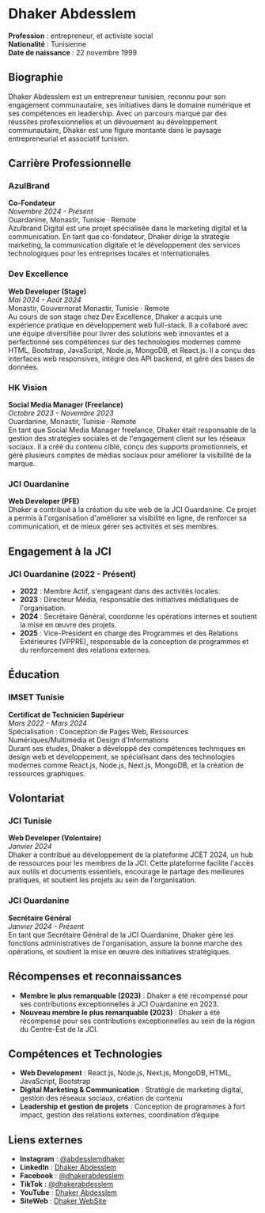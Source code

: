 # Dhaker Abdesslem

**Profession** : entrepreneur, et activiste social  
**Nationalité** : Tunisienne  
**Date de naissance** : 22 novembre 1999  

## Biographie

Dhaker Abdesslem est un entrepreneur tunisien, reconnu pour son engagement communautaire, ses initiatives dans le domaine numérique et ses compétences en leadership. Avec un parcours marqué par des réussites professionnelles et un dévouement au développement communautaire, Dhaker est une figure montante dans le paysage entrepreneurial et associatif tunisien.

## Carrière Professionnelle

### AzulBrand
**Co-Fondateur**  
*Novembre 2024 - Présent*  
Ouardanine, Monastir, Tunisie · Remote  
Azulbrand Digital est une projet spécialisée dans le marketing digital et la communication. En tant que co-fondateur, Dhaker dirige la stratégie marketing, la communication digitale et le développement des services technologiques pour les entreprises locales et internationales.

### Dev Excellence
**Web Developer (Stage)**  
*Mai 2024 - Août 2024*  
Monastir, Gouvernorat Monastir, Tunisie · Remote  
Au cours de son stage chez Dev Excellence, Dhaker a acquis une expérience pratique en développement web full-stack. Il a collaboré avec une équipe diversifiée pour livrer des solutions web innovantes et a perfectionné ses compétences sur des technologies modernes comme HTML, Bootstrap, JavaScript, Node.js, MongoDB, et React.js. Il a conçu des interfaces web responsives, intégré des API backend, et géré des bases de données.

### HK Vision
**Social Media Manager (Freelance)**  
*Octobre 2023 - Novembre 2023*  
Ouardanine, Monastir, Tunisie · Remote  
En tant que Social Media Manager freelance, Dhaker était responsable de la gestion des stratégies sociales et de l'engagement client sur les réseaux sociaux. Il a créé du contenu ciblé, conçu des supports promotionnels, et géré plusieurs comptes de médias sociaux pour améliorer la visibilité de la marque.

### JCI Ouardanine
**Web Developer (PFE)**  
Dhaker a contribué à la création du site web de la JCI Ouardanine. Ce projet a permis à l'organisation d'améliorer sa visibilité en ligne, de renforcer sa communication, et de mieux gérer ses activités et ses membres.

## Engagement à la JCI

### JCI Ouardanine (2022 - Présent)

- **2022** : Membre Actif, s'engageant dans des activités locales.
- **2023** : Directeur Média, responsable des initiatives médiatiques de l'organisation.
- **2024** : Secrétaire Général, coordonne les opérations internes et soutient la mise en œuvre des projets.
- **2025** : Vice-Président en charge des Programmes et des Relations Extérieures (VPPRE), responsable de la conception de programmes et du renforcement des relations externes.

## Éducation

### IMSET Tunisie
**Certificat de Technicien Supérieur**  
*Mars 2022 - Mars 2024*  
Spécialisation : Conception de Pages Web, Ressources Numériques/Multimédia et Design d'Informations  
Durant ses études, Dhaker a développé des compétences techniques en design web et développement, se spécialisant dans des technologies modernes comme React.js, Node.js, Next.js, MongoDB, et la création de ressources graphiques.

## Volontariat

### JCI Tunisie
**Web Developer (Volontaire)**  
*Janvier 2024*  
Dhaker a contribué au développement de la plateforme JCET 2024, un hub de ressources pour les membres de la JCI. Cette plateforme facilite l'accès aux outils et documents essentiels, encourage le partage des meilleures pratiques, et soutient les projets au sein de l'organisation.

### JCI Ouardanine
**Secrétaire Général**  
*Janvier 2024 - Présent*  
En tant que Secrétaire Général de la JCI Ouardanine, Dhaker gère les fonctions administratives de l'organisation, assure la bonne marche des opérations, et soutient la mise en œuvre des initiatives stratégiques.

## Récompenses et reconnaissances

- **Membre le plus remarquable (2023)** : Dhaker a été récompensé pour ses contributions exceptionnelles à JCI Ouardanine en 2023.
- **Nouveau membre le plus remarquable (2023)** : Dhaker a été récompensé pour ses contributions exceptionnelles au sein de la région du Centre-Est de la JCI.

## Compétences et Technologies

- **Web Development** : React.js, Node.js, Next.js, MongoDB, HTML, JavaScript, Bootstrap  
- **Digital Marketing & Communication** : Stratégie de marketing digital, gestion des réseaux sociaux, création de contenu  
- **Leadership et gestion de projets** : Conception de programmes à fort impact, gestion des relations externes, coordination d’équipe  

## Liens externes

- **Instagram** : [@abdesslemdhaker](https://www.instagram.com/abdesslemdhaker)  
- **LinkedIn** : [Dhaker Abdesslem](https://www.linkedin.com/in/dhakerabdesslem/)  
- **Facebook** : [@dhakerabdesslem](https://www.facebook.com/@dhakerabdesslem)  
- **TikTok** : [@dhakerabdesslem](https://www.tiktok.com/@dhakerabdesslem)  
- **YouTube** : [Dhaker Abdesslem](https://www.youtube.com/@dhakerabdesslem)
- **SiteWeb** : [Dhaker WebSite](https://dhaker.me)
